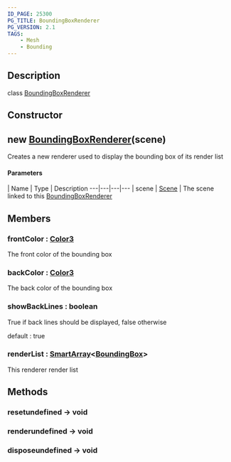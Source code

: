 ```yaml
---
ID_PAGE: 25300
PG_TITLE: BoundingBoxRenderer
PG_VERSION: 2.1
TAGS:
    - Mesh
    - Bounding
---
```

## Description

class [BoundingBoxRenderer](/classes/2.4/BoundingBoxRenderer)



## Constructor

## new [BoundingBoxRenderer](/classes/2.4/BoundingBoxRenderer)(scene)

Creates a new renderer used to display the bounding box of its render list

#### Parameters
 | Name | Type | Description
---|---|---|---
 | scene | [Scene](/classes/2.4/Scene) |    The scene linked to this [BoundingBoxRenderer](/classes/2.4/BoundingBoxRenderer)

## Members

### frontColor : [Color3](/classes/2.4/Color3)

The front color of the bounding box

### backColor : [Color3](/classes/2.4/Color3)

The back color of the bounding box

### showBackLines : boolean

True if back lines should be displayed, false otherwise

default : true

### renderList : [SmartArray](/classes/2.4/SmartArray)&lt;[BoundingBox](/classes/2.4/BoundingBox)&gt;

This renderer render list

## Methods

### resetundefined &rarr; void


### renderundefined &rarr; void


### disposeundefined &rarr; void


